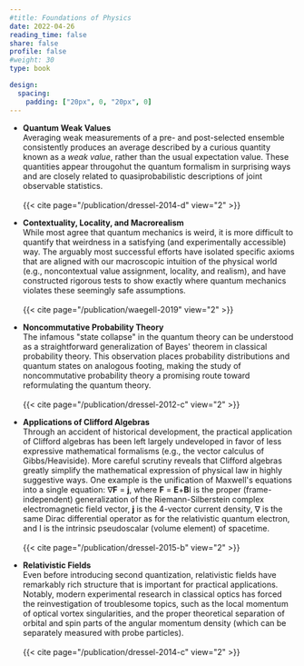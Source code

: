```yaml
---
#title: Foundations of Physics
date: 2022-04-26
reading_time: false  
share: false  
profile: false  
#weight: 30
type: book

design:
  spacing:
    padding: ["20px", 0, "20px", 0]
---
```


- **Quantum Weak Values**\
    Averaging weak measurements of a pre- and post-selected ensemble consistently produces an average described by a curious quantity known as a _weak value_, rather than the usual expectation value. These quantities appear througohut the quantum formalism in surprising ways and are closely related to quasiprobabilistic descriptions of joint observable statistics.<br/>\
    {{< cite page="/publication/dressel-2014-d" view="2" >}}
 

- **Contextuality, Locality, and Macrorealism**\
    While most agree that quantum mechanics is weird, it is more difficult to quantify that weirdness in a satisfying (and experimentally accessible) way. The arguably most successful efforts have isolated specific axioms that are aligned with our macroscopic intuition of the physical world (e.g., noncontextual value assignment, locality, and realism), and have constructed rigorous tests to show exactly where quantum mechanics violates these seemingly safe assumptions.<br/>\
    {{< cite page="/publication/waegell-2019" view="2" >}}


- **Noncommutative Probability Theory**\
    The infamous "state collapse" in the quantum theory can be understood as a straightforward generalization of Bayes' theorem in classical probability theory. This observation places probability distributions and quantum states on analogous footing, making the study of noncommutative probability theory a promising route toward reformulating the quantum theory.<br/>\
    {{< cite page="/publication/dressel-2012-c" view="2" >}}


- **Applications of Clifford Algebras**\
    Through an accident of historical development, the practical application of Clifford algebras has been left largely undeveloped in favor of less expressive mathematical formalisms (e.g., the vector calculus of Gibbs/Heaviside). More careful scrutiny reveals that Clifford algebras greatly simplify the mathematical expression of physical law in highly suggestive ways. One example is the unification of Maxwell's equations into a single equation: &nabla;<b>F</b> = <b>j</b>, where <b>F</b> = <b>E</b>+<b>B</b>I is the proper (frame-independent) generalization of the Riemann-Silberstein complex electromagnetic field vector, <b>j</b> is the 4-vector current density, &nabla; is the same Dirac differential operator as for the relativistic quantum electron, and I is the intrinsic pseudoscalar (volume element) of spacetime.<br/>\
    {{< cite page="/publication/dressel-2015-b" view="2" >}}


- **Relativistic Fields**\
    Even before introducing second quantization, relativistic fields have remarkably rich structure that is important for practical applications. Notably, modern experimental research in classical optics has forced the reinvestigation of troublesome topics, such as the local momentum of optical vortex singularities, and the proper theoretical separation of orbital and spin parts of the angular momentum density (which can be separately measured with probe particles).<br/>\
    {{< cite page="/publication/dressel-2014-c" view="2" >}}


